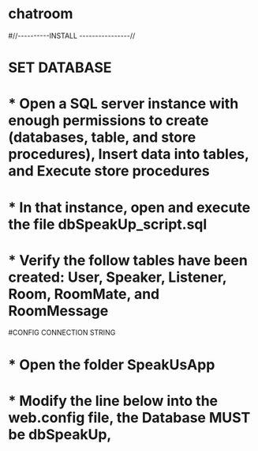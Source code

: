 # chatroom

#//----------INSTALL ----------------//
# SET DATABASE
# * Open a SQL server instance with enough permissions to create (databases, table, and store procedures), Insert data into tables, and Execute store procedures
# * In that instance, open and execute the file dbSpeakUp_script.sql
# * Verify the follow tables have been created: User, Speaker, Listener, Room, RoomMate, and RoomMessage

#CONFIG CONNECTION STRING
# * Open the folder SpeakUsApp
# * Modify the line below into the web.config file, the Database MUST be dbSpeakUp, 
<add name="Connection" providerName="System.Data.ProviderName" connectionString="server=LAPTOP-QUBQTDFE;Integrated security=yes; Database=dbSpeakUp;" />

